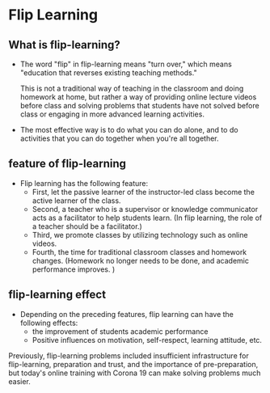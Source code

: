 # Flip Learning



## What is flip-learning?

- The word "flip" in flip-learning means "turn over," which means "education that reverses existing teaching methods."

  This is not a traditional way of teaching in the classroom and doing homework at home, but rather a way of providing online lecture videos before class and solving problems that students have not solved before class or engaging in more advanced learning activities.

- The most effective way is to do what you can do alone, and to do activities that you can do together when you're all together.

## feature of flip-learning

- Flip learning has the following feature:
  - First, let the passive learner of the instructor-led class become the active learner of the class.
  - Second, a teacher who is a supervisor or knowledge communicator acts as a facilitator to help students learn. (In flip learning, the role of a teacher should be a facilitator.)
  - Third, we promote classes by utilizing technology such as online videos.
  - Fourth, the time for traditional classroom classes and homework changes. (Homework no longer needs to be done, and academic performance improves. )

## flip-learning effect

- Depending on the preceding features, flip learning can have the following effects:
  - the improvement of students academic performance
  - Positive influences on motivation, self-respect, learning attitude, etc.





Previously, flip-learning problems included insufficient infrastructure for flip-learning, preparation and trust, and the importance of pre-preparation, but today's online training with Corona 19 can make solving problems much easier.



